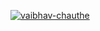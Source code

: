 [![vaibhav-chauthe](https://circleci.com/gh/vaibhav-chauthe/githubapi567.svg?style=svg)](https://app.circleci.com/pipelines/github/vaibhav-chauthe/githubapi567?branch=main&filter=all)